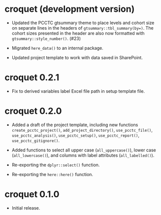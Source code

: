 # croquet (development version)

* Updated the PCCTC gtsummary theme to place levels and cohort size on separate lines in the headers of `gtsummary::tbl_summary(by=)`. The cohort sizes presented in the header are also now formatted with `gtsummary::style_number()`. (#23)

* Migrated `here_data()` to an internal package.

* Updated project template to work with data saved in SharePoint.

# croquet 0.2.1

* Fix to derived variables label Excel file path in setup template file.

# croquet 0.2.0

* Added a draft of the project template, including new functions `create_pcctc_project()`, `add_project_directory()`, `use_pcctc_file()`, `use_pcctc_analysis()`, `use_pcctc_setup()`, `use_pcctc_report()`, `use_pcctc_gitignore()`.

* Added functions to select all upper case (`all_uppercase()`), lower case (`all_lowercase()`), and columns with label attributes (`all_labelled()`).

* Re-exporting the `dplyr::select()` function.

* Re-exporting the `here::here()` function.

# croquet 0.1.0

* Initial release.

